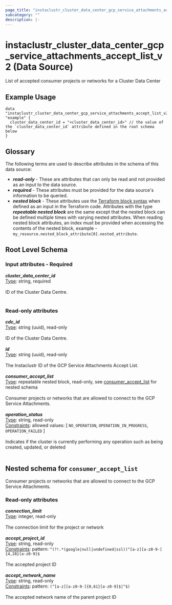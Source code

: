 ```yaml
---
page_title: "instaclustr_cluster_data_center_gcp_service_attachments_accept_list_v2 Data Source - terraform-provider-instaclustr"
subcategory: ""
description: |-
---
```


# instaclustr_cluster_data_center_gcp_service_attachments_accept_list_v2 (Data Source)
List of accepted consumer projects or networks for a Cluster Data Center
## Example Usage
```
data "instaclustr_cluster_data_center_gcp_service_attachments_accept_list_v2" "example" { 
  cluster_data_center_id = "<cluster_data_center_id>" // the value of the `cluster_data_center_id` attribute defined in the root schema below
}
```
## Glossary
The following terms are used to describe attributes in the schema of this data source:
- **_read-only_** - These are attributes that can only be read and not provided as an input to the data source.
- **_required_** - These attributes must be provided for the data source's information to be queried.
- **_nested block_** - These attributes use the [Terraform block syntax](https://www.terraform.io/language/attr-as-blocks) when defined as an input in the Terraform code. Attributes with the type **_repeatable nested block_** are the same except that the nested block can be defined multiple times with varying nested attributes. When reading nested block attributes, an index must be provided when accessing the contents of the nested block, example - `my_resource.nested_block_attribute[0].nested_attribute`.
## Root Level Schema
### Input attributes - Required
*___cluster_data_center_id___*<br>
<ins>Type</ins>: string, required<br>
<br>ID of the Cluster Data Centre.<br><br>
### Read-only attributes
*___cdc_id___*<br>
<ins>Type</ins>: string (uuid), read-only<br>
<br>ID of the Cluster Data Centre.<br><br>
*___id___*<br>
<ins>Type</ins>: string (uuid), read-only<br>
<br>The Instaclustr ID of the GCP Service Attachments Accept List.<br><br>
*___consumer_accept_list___*<br>
<ins>Type</ins>: repeatable nested block, read-only, see [consumer_accept_list](#nested--consumer_accept_list) for nested schema<br>
<br>Consumer projects or networks that are allowed to connect to the GCP Service Attachments.<br><br>
*___operation_status___*<br>
<ins>Type</ins>: string, read-only<br>
<ins>Constraints</ins>: allowed values: [ `NO_OPERATION`, `OPERATION_IN_PROGRESS`, `OPERATION_FAILED` ]<br><br>Indicates if the cluster is currently performing any operation such as being created, updated, or deleted<br><br>
<a id="nested--consumer_accept_list"></a>
## Nested schema for `consumer_accept_list`
Consumer projects or networks that are allowed to connect to the GCP Service Attachments.<br>
### Read-only attributes
*___connection_limit___*<br>
<ins>Type</ins>: integer, read-only<br>
<br>The connection limit for the project or network<br><br>
*___accept_project_id___*<br>
<ins>Type</ins>: string, read-only<br>
<ins>Constraints</ins>: pattern: `^(?!.*(google|null|undefined|ssl))^[a-z][a-z0-9-]{4,28}[a-z0-9]$`<br><br>The accepted project ID<br><br>
*___accept_network_name___*<br>
<ins>Type</ins>: string, read-only<br>
<ins>Constraints</ins>: pattern: `(^[a-z][a-z0-9-]{0,61}[a-z0-9]$|^$)`<br><br>The accepted network name of the parent project ID<br><br>

